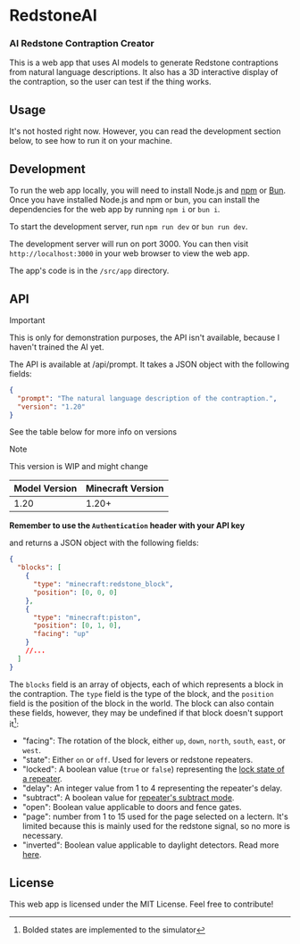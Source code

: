 # RedstoneAI

### AI Redstone Contraption Creator

This is a web app that uses AI models to generate Redstone contraptions from natural language descriptions. It also has a 3D interactive display of the contraption, so the user can test if the thing works.

## Usage

It's not hosted right now. However, you can read the development section below, to see how to run it on your machine.

<!-- To use the web app, simply run `bun run dev` or `npm run dev` and visit `http://localhost:3000` in your web browser. You can then enter a natural language description of the contraption you want to create in the text box and click the "Generate" button. The app will then generate the contraption and display it in the 3D interactive display. You can then test if the contraption works by moving the blocks around and interacting with them. -->

## Development

To run the web app locally, you will need to install Node.js and [npm](https://npmjs.com) or [Bun](https://bun.sh). Once you have installed Node.js and npm or bun, you can install the dependencies for the web app by running `npm i` or `bun i`.

To start the development server, run `npm run dev` or `bun run dev`.

The development server will run on port 3000. You can then visit `http://localhost:3000` in your web browser to view the web app.

The app's code is in the `/src/app` directory.

## API

> [!IMPORTANT]
> This is only for demonstration purposes, the API isn't available, because I haven't trained the AI yet.

The API is available at /api/prompt. It takes a JSON object with the following fields:

```json
{
  "prompt": "The natural language description of the contraption.",
  "version": "1.20"
}
```

See the table below for more info on versions

> [!NOTE]
> This version is WIP and might change

| Model Version | Minecraft Version |
| ------------- | ----------------- |
| 1.20          | 1.20+             |

**Remember to use the `Authentication` header with your API key**

and returns a JSON object with the following fields:

```json
{
  "blocks": [
    {
      "type": "minecraft:redstone_block",
      "position": [0, 0, 0]
    },
    {
      "type": "minecraft:piston",
      "position": [0, 1, 0],
      "facing": "up"
    }
    //...
  ]
}
```

The `blocks` field is an array of objects, each of which represents a block in the contraption. The `type` field is the type of the block, and the `position` field is the position of the block in the world. The block can also contain these fields, however, they may be undefined if that block doesn't support it[^1]:
[^1]: Bolded states are implemented to the simulator

- "facing": The rotation of the block, either `up`, `down`, `north`, `south`, `east`, or `west`.
- "state": Either `on` or `off`. Used for levers or redstone repeaters.
- "locked": A boolean value (`true` or `false`) representing the [lock state of a repeater](https://minecraft.wiki/w/Redstone_Repeater#Signal_locking).
- "delay": An integer value from 1 to 4 representing the repeater's delay.
- "subtract": A boolean value for [repeater's subtract mode](https://minecraft.wiki/w/Redstone_Comparator#Subtract_signal_strength).
- "open": Boolean value applicable to doors and fence gates.
- "page": number from 1 to 15 used for the page selected on a lectern. It's limited because this is mainly used for the redstone signal, so no more is necessary.
- "inverted": Boolean value applicable to daylight detectors. Read more [here](https://minecraft.wiki/w/Daylight_Detector#Inverted_Daylight_Detector).

## License

This web app is licensed under the MIT License. Feel free to contribute!
